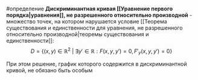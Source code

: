 #определение 
**Дискриминантная кривая [[Уравнение первого порядка|уравнения]], не разрешенного относительно производной** - множество точек, на котором нарушается условие [[Теорема существования и единственности для уравнения, не разрешенного относительно производной|теоремы существования и единственности]]:
$$D = \{(x, y) \in \mathbb{R}^2 \ | \ \exists y' \in \mathbb{R}: F(x, y, y') = 0, F'_y(x, y, y') = 0\}$$

При этом решение, график которого содержится в дискриминантной кривой, не обязано быть особым
